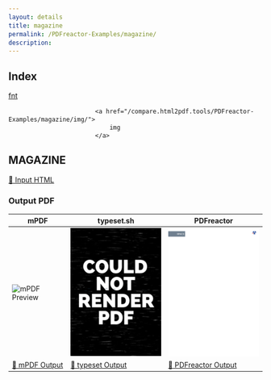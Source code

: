 ```yaml
---
layout: details
title: magazine
permalink: /PDFreactor-Examples/magazine/
description: 
---
```


## Index
<div class="boxes">
                            <a href="/compare.html2pdf.tools/PDFreactor-Examples/magazine/fnt/">
                                fnt
                            </a>

                            <a href="/compare.html2pdf.tools/PDFreactor-Examples/magazine/img/">
                                img
                            </a>
</div>

## MAGAZINE

[📄 Input HTML](/html/PDFreactor%20Examples/magazine/magazine.html)

### Output PDF

| mPDF | typeset.sh | PDFreactor |
|---------|---------|---------|
| ![mPDF Preview](mpdf__html_PDFreactor_Examples_magazine_magazine.html.png) | ![typeset Preview](typeset__html_PDFreactor_Examples_magazine_magazine.html.png) | ![PDFreactor Preview](pdfreactor__html_PDFreactor_Examples_magazine_magazine.html.png) |
| [📕 mPDF Output](mpdf__html_PDFreactor_Examples_magazine_magazine.html.pdf) | [📕 typeset Output](typeset__html_PDFreactor_Examples_magazine_magazine.html.pdf) | [📕 PDFreactor Output](pdfreactor__html_PDFreactor_Examples_magazine_magazine.html.pdf) |


